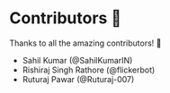 # Contributors 💜

Thanks to all the amazing contributors! 🎉

- Sahil Kumar (@SahilKumarIN)
- Rishiraj Singh Rathore (@flickerbot)
- Ruturaj Pawar (@Ruturaj-007)
